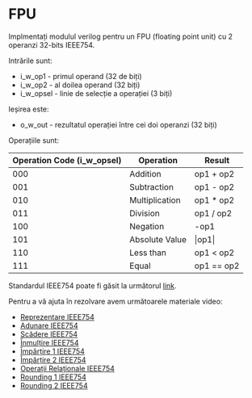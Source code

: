 # FPU

Implmentați modulul verilog pentru un FPU (floating point unit) cu 2 operanzi 32-bits IEEE754.

Intrările sunt:
 - i_w_op1 - primul operand (32 de biți)
 - i_w_op2 - al doilea operand (32 biți)
 - i_w_opsel - linie de selecție a operației (3 biți)

Ieșirea este:
 - o_w_out - rezultatul operației între cei doi operanzi (32 biți)

Operațiile sunt:

| Operation Code (i_w_opsel) | Operation       | Result  |
|--------------------------|-----------------|-------|
| 000                      | Addition        | op1 + op2    |
| 001                      | Subtraction     | op1 - op2    |
| 010                      | Multiplication  | op1 * op2     |
| 011                      | Division        | op1 / op2     |
| 100                      | Negation        | -op1     |
| 101                      | Absolute Value  | \|op1\|   |
| 110                      | Less than       | op1 < op2    |
| 111                      | Equal           | op1 == op2   |

Standardul IEEE754 poate fi găsit la următorul [link](https://curs.upb.ro/2024/mod/resource/view.php?id=46321).

Pentru a vă ajuta în rezolvare avem următoarele materiale video:
 - [Reprezentare IEEE754](https://ctipub-my.sharepoint.com/:v:/g/personal/stefan_dan_ciocirlan_upb_ro/EdT8OQWyXc9MvafVmUvP1_wBW3bESoQJ7kAXzvPbNLJyYg?e=rXFLan&nav=eyJwbGF5YmFja09wdGlvbnMiOnt9LCJyZWZlcnJhbEluZm8iOnsicmVmZXJyYWxBcHAiOiJTdHJlYW1XZWJBcHAiLCJyZWZlcnJhbE1vZGUiOiJtaXMiLCJyZWZlcnJhbFZpZXciOiJwb3N0cm9sbC1jb3B5bGluayIsInJlZmVycmFsUGxheWJhY2tTZXNzaW9uSWQiOiJlN2FhMThmZi02ZDk0LTQ5YWMtYWM0NC0yMDRmNGMyNTA4MjEifX0%3D)
 - [Adunare IEEE754](https://ctipub-my.sharepoint.com/:v:/g/personal/stefan_dan_ciocirlan_upb_ro/EZ1mlBsUVxRApccFv7Rj4JQBrZwYJ1JCb80YVsfhyqgWkw?nav=eyJyZWZlcnJhbEluZm8iOnsicmVmZXJyYWxBcHAiOiJPbmVEcml2ZUZvckJ1c2luZXNzIiwicmVmZXJyYWxBcHBQbGF0Zm9ybSI6IldlYiIsInJlZmVycmFsTW9kZSI6InZpZXciLCJyZWZlcnJhbFZpZXciOiJNeUZpbGVzTGlua0NvcHkifX0&e=t23cOK)
 - [Scădere IEEE754](https://ctipub-my.sharepoint.com/:v:/g/personal/stefan_dan_ciocirlan_upb_ro/EYp6Tk2nUONPiySrwgjl83EBahG2wOaPyreZWE2EQ3mFDw?nav=eyJyZWZlcnJhbEluZm8iOnsicmVmZXJyYWxBcHAiOiJPbmVEcml2ZUZvckJ1c2luZXNzIiwicmVmZXJyYWxBcHBQbGF0Zm9ybSI6IldlYiIsInJlZmVycmFsTW9kZSI6InZpZXciLCJyZWZlcnJhbFZpZXciOiJNeUZpbGVzTGlua0NvcHkifX0&e=lVwmop)
 - [Înmulțire IEEE754](https://ctipub-my.sharepoint.com/:v:/g/personal/stefan_dan_ciocirlan_upb_ro/EcWX-oXDWU5KnyecEDasxjoBHSzzf-8NvoZyCfo8Ca_9fg?nav=eyJyZWZlcnJhbEluZm8iOnsicmVmZXJyYWxBcHAiOiJPbmVEcml2ZUZvckJ1c2luZXNzIiwicmVmZXJyYWxBcHBQbGF0Zm9ybSI6IldlYiIsInJlZmVycmFsTW9kZSI6InZpZXciLCJyZWZlcnJhbFZpZXciOiJNeUZpbGVzTGlua0NvcHkifX0&e=qbElkD)
 - [Împărțire 1 IEEE754](https://ctipub-my.sharepoint.com/:v:/g/personal/stefan_dan_ciocirlan_upb_ro/EVWvarvhvUZAlG80QO32SaQByTHOZLsjb5z6TDz1iio1gg?nav=eyJyZWZlcnJhbEluZm8iOnsicmVmZXJyYWxBcHAiOiJPbmVEcml2ZUZvckJ1c2luZXNzIiwicmVmZXJyYWxBcHBQbGF0Zm9ybSI6IldlYiIsInJlZmVycmFsTW9kZSI6InZpZXciLCJyZWZlcnJhbFZpZXciOiJNeUZpbGVzTGlua0NvcHkifX0&e=pm3lPI)
 - [Împărțire 2 IEEE754](https://ctipub-my.sharepoint.com/:v:/g/personal/stefan_dan_ciocirlan_upb_ro/EaU-1JasofxGpIesR43Od7wBQI93emIt51zO4YVaFstI4Q?nav=eyJyZWZlcnJhbEluZm8iOnsicmVmZXJyYWxBcHAiOiJPbmVEcml2ZUZvckJ1c2luZXNzIiwicmVmZXJyYWxBcHBQbGF0Zm9ybSI6IldlYiIsInJlZmVycmFsTW9kZSI6InZpZXciLCJyZWZlcnJhbFZpZXciOiJNeUZpbGVzTGlua0NvcHkifX0&e=HNlxCk)
 - [Operații Relaționale IEEE754](https://ctipub-my.sharepoint.com/:v:/g/personal/stefan_dan_ciocirlan_upb_ro/EeCqdJoCAaxBq0f0fjSPbTMBbRsiFfuubVkHrR7qb4Aa4A?nav=eyJyZWZlcnJhbEluZm8iOnsicmVmZXJyYWxBcHAiOiJPbmVEcml2ZUZvckJ1c2luZXNzIiwicmVmZXJyYWxBcHBQbGF0Zm9ybSI6IldlYiIsInJlZmVycmFsTW9kZSI6InZpZXciLCJyZWZlcnJhbFZpZXciOiJNeUZpbGVzTGlua0NvcHkifX0&e=eXKb4E)
 - [Rounding 1 IEEE754](https://youtu.be/wbxSTxhTmrs?t=529)
 - [Rounding 2 IEEE754](https://www.youtube.com/watch?v=8EYBJhQoDNc)
